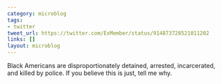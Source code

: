 ```yaml
---
category: microblog
tags:
- twitter
tweet_url: https://twitter.com/ExMember/status/914873728521011202
links: []
layout: microblog
---
```

Black Americans are disproportionately detained, arrested, incarcerated, and killed by police. If you believe this is just, tell me why.
